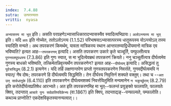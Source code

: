 ```yaml
---
index:  7.4.88
sutra:  उत्परस्यातः
vritti:  nyasa
---
```


`अभ्यासस्य मा भूत्` इति। असति परग्रहणेऽभ्यासाधिकारादभ्यासस्यैव स्यादित्यभिप्रायः। `अलोऽन्त्यस्य मा भूत्` इति। यदि `अतः` इति नोच्येत, ततोऽलोऽन्त्य (1.1.52) परिभाषयाऽभ्यासात्परस्य धातुरूपस्य योऽन्त्योऽल् तस्य स्यादिति मन्यते।
अथ तपरकरणं किमर्थम्, यावता मात्रिकस्य स्थान आन्तरतम्याद्विधीयमानो मात्रिक एव भविष्यति? इत्यत आह--`तपरकरणम्` इत्यादि। असति तपरकरण उकारे कृते चञ्चूर्ति, पम्फुल्तीत्यत्र `पुगन्तलघूपधस्य` (7.3.86) इति गुणः स्यात्, स मा भूदित्येवम्रथं तपरकरणं क्रियते। ननु चञ्चूर्तीत्यत्र दीर्घत्वमेव गुणस्य बाधको भविष्यति, तत्किमेतन्निवृत्त्यर्थेन तपरकरणेन? इत्यत आह--`दीर्घत्वम्` इत्यादि। असिद्धत्वं तु `पूर्वत्रासिद्धम्` (8.2.1) इत्यनेन। यदि तर्हि लक्षणान्तरेण प्राप्तो गुणस्तपरकरणेन निवर्त्तते, गुणवद्दीर्घत्वमपि न स्यात्/ नैष दोषः; तपरकरणे हि दीर्घत्वमपि सिद्धमिति। तेन दीर्घस्य निवृत्तिर्न शक्यते वक्तुम्। तथा च --`अत उत् सार्वधातुके` (6.4.110) इति तपरकरणेन दीर्घत्वमशक्यं निवर्त्तयितुमिति मन्यमानेन `न भकुर्च्छुराम्` (8.2.79) इति करोतेर्दीर्घत्वप्रतिषेध आरभ्यते। अत इति तपरकरणमिह मा भूत्--फलन्तं प्रयुङ्क्ते फालयति, फालयतेः क्विप्, तदन्तात् `आचारे पुनः सर्वप्रातिपदिकेभ्यः` (वा.186?) इति क्विप्, तदन्ताद्यङ्--पन्फाल्यते, पम्फालोति। कथञ्च प्राप्नोति? एकदेशविकृतस्यानन्यत्वात्।।

